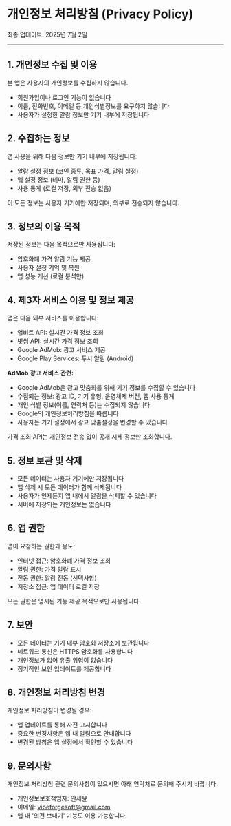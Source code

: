 # 개인정보 처리방침 (Privacy Policy)

최종 업데이트: 2025년 7월 2일

---

## 1. 개인정보 수집 및 이용

본 앱은 사용자의 개인정보를 수집하지 않습니다.

- 회원가입이나 로그인 기능이 없습니다
- 이름, 전화번호, 이메일 등 개인식별정보를 요구하지 않습니다
- 사용자가 설정한 알람 정보만 기기 내부에 저장됩니다

## 2. 수집하는 정보

앱 사용을 위해 다음 정보만 기기 내부에 저장됩니다:

- 알람 설정 정보 (코인 종류, 목표 가격, 알림 설정)
- 앱 설정 정보 (테마, 알림 권한 등)
- 사용 통계 (로컬 저장, 외부 전송 없음)

이 모든 정보는 사용자 기기에만 저장되며, 외부로 전송되지 않습니다.

## 3. 정보의 이용 목적

저장된 정보는 다음 목적으로만 사용됩니다:

- 암호화폐 가격 알람 기능 제공
- 사용자 설정 기억 및 복원
- 앱 성능 개선 (로컬 분석만)

## 4. 제3자 서비스 이용 및 정보 제공

앱은 다음 외부 서비스를 이용합니다:

- 업비트 API: 실시간 가격 정보 조회
- 빗썸 API: 실시간 가격 정보 조회
- Google AdMob: 광고 서비스 제공
- Google Play Services: 푸시 알림 (Android)

**AdMob 광고 서비스 관련:**
- Google AdMob은 광고 맞춤화를 위해 기기 정보를 수집할 수 있습니다
- 수집되는 정보: 광고 ID, 기기 유형, 운영체제 버전, 앱 사용 통계
- 개인 식별 정보(이름, 연락처 등)는 수집되지 않습니다
- Google의 개인정보처리방침을 따릅니다
- 사용자는 기기 설정에서 광고 맞춤설정을 변경할 수 있습니다

가격 조회 API는 개인정보 전송 없이 공개 시세 정보만 조회합니다.

## 5. 정보 보관 및 삭제

- 모든 데이터는 사용자 기기에만 저장됩니다
- 앱 삭제 시 모든 데이터가 함께 삭제됩니다
- 사용자가 언제든지 앱 내에서 알람을 삭제할 수 있습니다
- 서버에 저장되는 개인정보는 없습니다

## 6. 앱 권한

앱이 요청하는 권한과 용도:

- 인터넷 접근: 암호화폐 가격 정보 조회
- 알림 권한: 가격 알람 표시
- 진동 권한: 알람 진동 (선택사항)
- 저장소 접근: 앱 데이터 로컬 저장

모든 권한은 명시된 기능 제공 목적으로만 사용됩니다.

## 7. 보안

- 모든 데이터는 기기 내부 암호화 저장소에 보관됩니다
- 네트워크 통신은 HTTPS 암호화를 사용합니다
- 개인정보가 없어 유출 위험이 없습니다
- 정기적인 보안 업데이트를 제공합니다

## 8. 개인정보 처리방침 변경

개인정보 처리방침이 변경될 경우:

- 앱 업데이트를 통해 사전 고지합니다
- 중요한 변경사항은 앱 내 알림으로 안내합니다
- 변경된 방침은 앱 설정에서 확인할 수 있습니다

## 9. 문의사항

개인정보 처리방침 관련 문의사항이 있으시면 아래 연락처로 문의해 주시기 바랍니다.

- 개인정보보호책임자: 안세윤
- 이메일: vibeforgesoft@gmail.com
- 앱 내 '의견 보내기' 기능도 이용 가능합니다.
